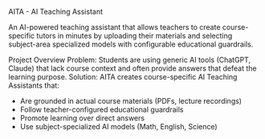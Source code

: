 AITA - AI Teaching Assistant


An AI-powered teaching assistant that allows teachers to create course-specific tutors in minutes by uploading their materials and selecting subject-area specialized models with configurable educational guardrails.

Project Overview
Problem: Students are using generic AI tools (ChatGPT, Claude) that lack course context and often provide answers that defeat the learning purpose.
Solution: AITA creates course-specific AI Teaching Assistants that:
 - Are grounded in actual course materials (PDFs, lecture recordings)
 - Follow teacher-configured educational guardrails
 - Promote learning over direct answers
 - Use subject-specialized AI models (Math, English, Science)
